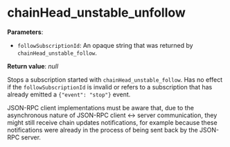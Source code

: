 # chainHead_unstable_unfollow

**Parameters**:

- `followSubscriptionId`: An opaque string that was returned by `chainHead_unstable_follow`.

**Return value**: *null*

Stops a subscription started with `chainHead_unstable_follow`. Has no effect if the `followSubscriptionId` is invalid or refers to a subscription that has already emitted a `{"event": "stop"}` event.

JSON-RPC client implementations must be aware that, due to the asynchronous nature of JSON-RPC client <-> server communication, they might still receive chain updates notifications, for example because these notifications were already in the process of being sent back by the JSON-RPC server.
